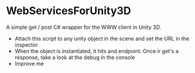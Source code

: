 WebServicesForUnity3D
=====================

A simple get / post  C# wrapper for the WWW client in Unity 3D.

 - Attach this script to any unity object in the scene and set the URL in the inspector
 - When the object is instantiated, it hits and endpoint. Once ir get's a response, take a look at the debug in the console
 - Improve me


